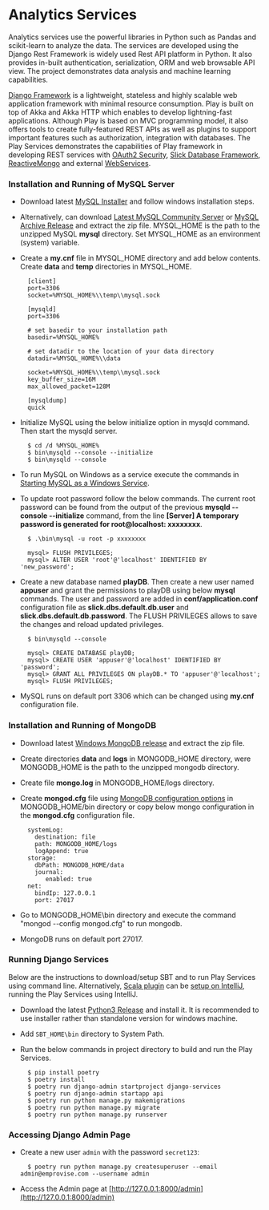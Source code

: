 # Analytics Services

Analytics services use the powerful libraries in Python such as Pandas and scikit-learn to analyze the data. The services are developed using the Django Rest Framework is widely used Rest API platform in Python. It also provides in-built authentication, serialization, ORM and web browsable API view. The project demonstrates data analysis and machine learning capabilities.

[Django Framework](https://www.playframework.com/documentation/2.8.x/Home) is a lightweight, stateless and highly scalable web application framework with minimal resource consumption. Play is built on top of Akka and Akka HTTP which enables to develop lightning-fast applications. Although Play is based on MVC programming model, it also offers tools to create fully-featured REST APIs as well as plugins to support important features such as authorization, integration with databases. The Play Services demonstrates the capabilities of Play framework in developing REST services with [OAuth2 Security](https://github.com/nulab/play2-oauth2-provider), [Slick Database Framework](https://www.playframework.com/documentation/2.8.x/PlaySlick), [ReactiveMongo](http://reactivemongo.org/) and external [WebServices](https://www.playframework.com/documentation/2.8.x/ScalaWS).

### Installation and Running of MySQL Server

* Download latest [MySQL Installer](https://dev.mysql.com/downloads/installer/) and follow windows installation steps.
* Alternatively, can download [Latest MySQL Community Server](https://dev.mysql.com/downloads/mysql/) or [MySQL Archive Release](https://downloads.mysql.com/archives/community/) and extract the zip file. MYSQL_HOME is the path to the unzipped MySQL **mysql** directory. Set MYSQL_HOME as an environment (system) variable.
* Create a **my.cnf** file in MYSQL_HOME directory and add below contents. Create **data** and **temp** directories in MYSQL_HOME.

        [client]
        port=3306
        socket=%MYSQL_HOME%\\temp\\mysql.sock

        [mysqld]
        port=3306

        # set basedir to your installation path
        basedir=%MYSQL_HOME%

        # set datadir to the location of your data directory
        datadir=%MYSQL_HOME%\\data

        socket=%MYSQL_HOME%\\temp\\mysql.sock
        key_buffer_size=16M
        max_allowed_packet=128M

        [mysqldump]
        quick

* Initialize MySQL using the below initialize option in mysqld command. Then start the mysqld server.

        $ cd /d %MYSQL_HOME%
        $ bin\mysqld --console --initialize
        $ bin\mysqld --console

* To run MySQL on Windows as a service execute the commands in [Starting MySQL as a Windows Service](https://dev.mysql.com/doc/refman/8.0/en/windows-start-service.html).
* To update root password follow the below commands. The current root password can be found from the output of the previous **mysqld --console --initialize** command, from the line **[Server] A temporary password is generated for root@localhost: xxxxxxxx**.

        $ .\bin\mysql -u root -p xxxxxxxx

        mysql> FLUSH PRIVILEGES;
        mysql> ALTER USER 'root'@'localhost' IDENTIFIED BY 'new_password';

* Create a new database named **playDB**. Then create a new user named **appuser** and grant the permissions to playDB using below **mysql** commands. The user and password are added in **conf/application.conf** configuration file as **slick.dbs.default.db.user** and **slick.dbs.default.db.password**. The FLUSH PRIVILEGES allows to save the changes and reload updated privileges.


        $ bin\mysqld --console

        mysql> CREATE DATABASE playDB;
        mysql> CREATE USER 'appuser'@'localhost' IDENTIFIED BY 'password';
        mysql> GRANT ALL PRIVILEGES ON playDB.* TO 'appuser'@'localhost';
        mysql> FLUSH PRIVILEGES;

* MySQL runs on default port 3306 which can be changed using **my.cnf** configuration file.


### Installation and Running of MongoDB

* Download latest [Windows MongoDB release](https://www.mongodb.org/dl/win32/x86_64-2008plus-ssl) and extract the zip file.
* Create directories **data** and **logs** in MONGODB_HOME directory, were MONGODB_HOME is the path to the unzipped mongodb directory.
* Create file **mongo.log** in MONGODB_HOME/logs directory.
* Create **mongod.cfg** file using [MongoDB configuration options](https://docs.mongodb.com/v3.2/reference/configuration-options/) in MONGODB_HOME/bin directory or copy below mongo configuration in the **mongod.cfg** configuration file.

        systemLog:
          destination: file
          path: MONGODB_HOME/logs
          logAppend: true
        storage:
          dbPath: MONGODB_HOME/data
          journal:
             enabled: true
        net:
          bindIp: 127.0.0.1
          port: 27017

* Go to MONGODB_HOME\bin directory and execute the command "mongod --config mongod.cfg" to run mongodb.
* MongoDB runs on default port 27017.

### Running Django Services

Below are the instructions to download/setup SBT and to run Play Services using command line. Alternatively, [Scala plugin](https://plugins.jetbrains.com/plugin/1347-scala) can be [setup on IntelliJ](https://docs.scala-lang.org/getting-started/intellij-track/getting-started-with-scala-in-intellij.html), running the Play Services using IntelliJ.

* Download the latest [Python3 Release](https://www.python.org/downloads/) and install it. It is recommended to use installer rather than standalone version for windows machine.
* Add `SBT_HOME\bin` directory to System Path.
* Run the below commands in project directory to build and run the Play Services.


        $ pip install poetry
        $ poetry install
        $ poetry run django-admin startproject django-services
        $ poetry run django-admin startapp api
        $ poetry run python manage.py makemigrations
        $ poetry run python manage.py migrate
        $ poetry run python manage.py runserver

### Accessing Django Admin Page

* Create a new user `admin` with the password `secret123`:


        $ poetry run python manage.py createsuperuser --email admin@emprovise.com --username admin

* Access the Admin page at [http://127.0.0.1:8000/admin](http://127.0.0.1:8000/admin)
